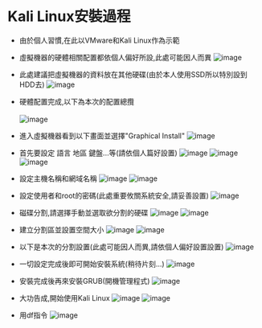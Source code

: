 # Kali Linux安裝過程

+ 由於個人習慣,在此以VMware和Kali Linux作為示範

+ 虛擬機器的硬體相關配置都依個人偏好所設,此處可能因人而異
![image](https://github.com/j6s94e04/107-1-ntcu-linux/blob/HW-2/ACS107103/vm.png)

+ 此處建議把虛擬機器的資料放在其他硬碟(由於本人使用SSD所以特別設到HDD去)
![image](https://github.com/j6s94e04/107-1-ntcu-linux/blob/HW-2/ACS107103/path.png)

+ 硬體配置完成,以下為本次的配置總攬
<br/> </br>
![image](https://github.com/j6s94e04/107-1-ntcu-linux/blob/HW-2/ACS107103/hw.png)

+ 進入虛擬機器看到以下畫面並選擇"Graphical Install"
![image](https://github.com/j6s94e04/107-1-ntcu-linux/blob/HW-2/ACS107103/kali-2018-10-17-12-02-53.png)

+ 首先要設定 語言 地區 鍵盤...等(請依個人篇好設置)
![image](https://github.com/j6s94e04/107-1-ntcu-linux/blob/HW-2/ACS107103/kali-2018-10-17-12-05-00.png)
![image](https://github.com/j6s94e04/107-1-ntcu-linux/blob/HW-2/ACS107103/kali-2018-10-17-12-06-55.png)
![image](https://github.com/j6s94e04/107-1-ntcu-linux/blob/HW-2/ACS107103/kali-2018-10-17-12-07-32.png)

+ 設定主機名稱和網域名稱
![image](https://github.com/j6s94e04/107-1-ntcu-linux/blob/HW-2/ACS107103/kali-2018-10-17-12-09-20.png)
![image](https://github.com/j6s94e04/107-1-ntcu-linux/blob/HW-2/ACS107103/kali-2018-10-17-12-09-35.png)

+ 設定使用者和root的密碼(此處重要攸關系統安全,請妥善設置)
![image](https://github.com/j6s94e04/107-1-ntcu-linux/blob/HW-2/ACS107103/kali-2018-10-17-12-10-23.png)

+ 磁碟分割,請選擇手動並選取欲分割的硬碟
![image](https://github.com/j6s94e04/107-1-ntcu-linux/blob/HW-2/ACS107103/kali-2018-10-17-12-11-18.png)
![image](https://github.com/j6s94e04/107-1-ntcu-linux/blob/HW-2/ACS107103/kali-2018-10-17-12-13-35.png)

+ 建立分割區並設置空間大小
![image](https://github.com/j6s94e04/107-1-ntcu-linux/blob/HW-2/ACS107103/kali-2018-10-17-12-18-13.png)
![image](https://github.com/j6s94e04/107-1-ntcu-linux/blob/HW-2/ACS107103/kali-2018-10-17-12-18-26.png)

+ 以下是本次的分割設置(此處可能因人而異,請依個人偏好設置設置)
![image](https://github.com/j6s94e04/107-1-ntcu-linux/blob/HW-2/ACS107103/kali-2018-10-17-12-24-07.png)

+ 一切設定完成後即可開始安裝系統(稍待片刻...)
![image](https://github.com/j6s94e04/107-1-ntcu-linux/blob/HW-2/ACS107103/kali-2018-10-17-12-25-09.png)

+ 安裝完成後再來安裝GRUB(開機管理程式)
![image](https://github.com/j6s94e04/107-1-ntcu-linux/blob/HW-2/ACS107103/kali-2018-10-17-12-36-11.png)

+ 大功告成,開始使用Kali Linux
![image](https://github.com/j6s94e04/107-1-ntcu-linux/blob/HW-2/ACS107103/kali-2018-10-17-12-39-53.png)
![image](https://github.com/j6s94e04/107-1-ntcu-linux/blob/HW-2/ACS107103/kali-2018-10-17-12-42-34.png)

+ 用df指令
![image](https://github.com/j6s94e04/107-1-ntcu-linux/blob/HW-2/ACS107103/kali-2018-10-17-19-31-15.png)










